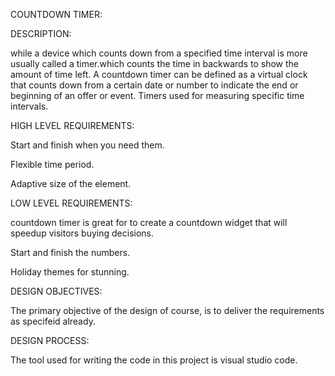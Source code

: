COUNTDOWN TIMER:
  
DESCRIPTION:
   
while a device which counts down from a specified time interval is more usually called a timer.which counts the time in backwards to show the amount of time left.
A countdown timer can be defined as a virtual clock that counts down from a certain date or number to indicate the end or beginning of an offer or event. Timers used for measuring specific time intervals.

HIGH LEVEL REQUIREMENTS:

 Start and finish when you need them.

Flexible time period.

Adaptive size of the element.

LOW LEVEL REQUIREMENTS:
  
 countdown timer is great for to create a countdown widget that will speedup visitors buying decisions.

Start and finish the numbers.

Holiday themes for stunning.

DESIGN OBJECTIVES:
        
The primary objective of the design of course, is to deliver the requirements as specifeid already.

DESIGN PROCESS:
      
The tool used for writing the code in this project is visual studio code.


         

        

        

    
    